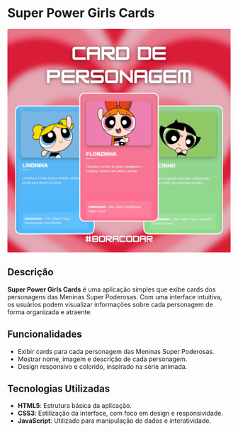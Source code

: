 # Super Power Girls Cards

![Preview](assets/preview.png) 

## Descrição

**Super Power Girls Cards** é uma aplicação simples que exibe cards dos personagens das Meninas Super Poderosas. Com uma interface intuitiva, os usuários podem visualizar informações sobre cada personagem de forma organizada e atraente.

## Funcionalidades

- Exibir cards para cada personagem das Meninas Super Poderosas.
- Mostrar nome, imagem e descrição de cada personagem.
- Design responsivo e colorido, inspirado na série animada.

## Tecnologias Utilizadas

- **HTML5**: Estrutura básica da aplicação.
- **CSS3**: Estilização da interface, com foco em design e responsividade.
- **JavaScript**: Utilizado para manipulação de dados e interatividade.
